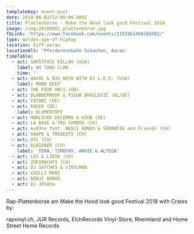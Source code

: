 ```yaml
---
templateKey: event-post
date: 2018-06-01T22:00:00.000Z
title: Plattenbörse - Make the Hood look good Festival 2018
image: /img/20180602_plattenbörse.jpg
fbLink: 'https://www.facebook.com/events/2152961498268382/'
type: golden-age-of-hiphop
location: kiff-aarau
locationAlt: 'Pferderennbahn Schachen, Aarau'
timeTable:
  - act: GHOSTFACE KILLAH (USA)
    label: WU TANG CLAN
    time: ''
  - act: HAVOC & BIG NOYD WITH DJ L.E.S. (USA)
    label: MOBB DEEP
  - act: THE FOUR OWLS (GB)
  - act: BLABBERMOUF & FIGUB BRAZLEVIČ (NL/DE)
  - act: FATONI (DE)
  - act: ROGER (DE)
    label: BLUMENTOPF
  - act: MORLOCKK DILEMMA & HIOB (DE)
  - act: LA BASE & TRU COMERS (CH)
  - act: eu93ne feat. BENJI BONUS & SEMANTIK and Friends (CH)
  - act: SHAPE & TREBEATS (CH)
  - act: HTC (CH)
  - act: ELBIANER (CH)
    label: 'TERA, TIMOTHY, ANGIE & ALTEGA'
  - act: LES & LIRIK (CH)
  - act: ZÜRIMACHTS (CH)
  - act: DJ SATCHES & VINYLMAN
  - act: CHILLI MARI
  - act: BENJI BONUS
  - act: DJ JESAYA
---
```

Rap-Plattenbörse am Make the Hood look good Festival 2018 with Crates by:

rapvinyl.ch, JUR Records, ElchRecords Vinyl-Store, Rheimland and Home Street Home Records
